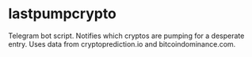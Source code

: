 # lastpumpcrypto
Telegram bot script. Notifies which cryptos are pumping for a desperate entry.
Uses data from cryptoprediction.io and bitcoindominance.com.  
